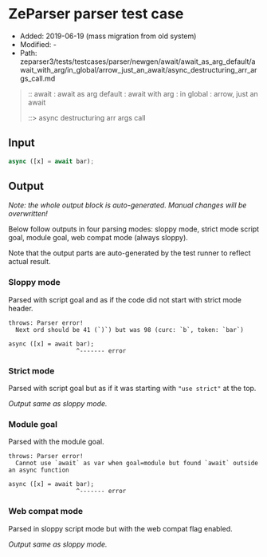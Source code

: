 # ZeParser parser test case

- Added: 2019-06-19 (mass migration from old system)
- Modified: -
- Path: zeparser3/tests/testcases/parser/newgen/await/await_as_arg_default/await_with_arg/in_global/arrow_just_an_await/async_destructuring_arr_args_call.md

> :: await : await as arg default : await with arg : in global : arrow, just an await
>
> ::> async destructuring arr args call

## Input

`````js
async ([x] = await bar);
`````

## Output

_Note: the whole output block is auto-generated. Manual changes will be overwritten!_

Below follow outputs in four parsing modes: sloppy mode, strict mode script goal, module goal, web compat mode (always sloppy).

Note that the output parts are auto-generated by the test runner to reflect actual result.

### Sloppy mode

Parsed with script goal and as if the code did not start with strict mode header.

`````
throws: Parser error!
  Next ord should be 41 (`)`) but was 98 (curc: `b`, token: `bar`)

async ([x] = await bar);
                   ^------- error
`````

### Strict mode

Parsed with script goal but as if it was starting with `"use strict"` at the top.

_Output same as sloppy mode._

### Module goal

Parsed with the module goal.

`````
throws: Parser error!
  Cannot use `await` as var when goal=module but found `await` outside an async function

async ([x] = await bar);
                   ^------- error
`````


### Web compat mode

Parsed in sloppy script mode but with the web compat flag enabled.

_Output same as sloppy mode._
